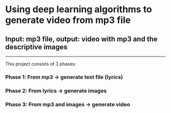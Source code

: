 # Using deep learning algorithms to generate video from mp3 file

## Input: mp3 file, output: video with mp3 and the descriptive images

---
This project consists of 3 phases:

### Phase 1: From mp3 -> generate text file (lyrics)
### Phase 2: From lyrics -> generate images
### Phase 3: From mp3 and images -> generate video


